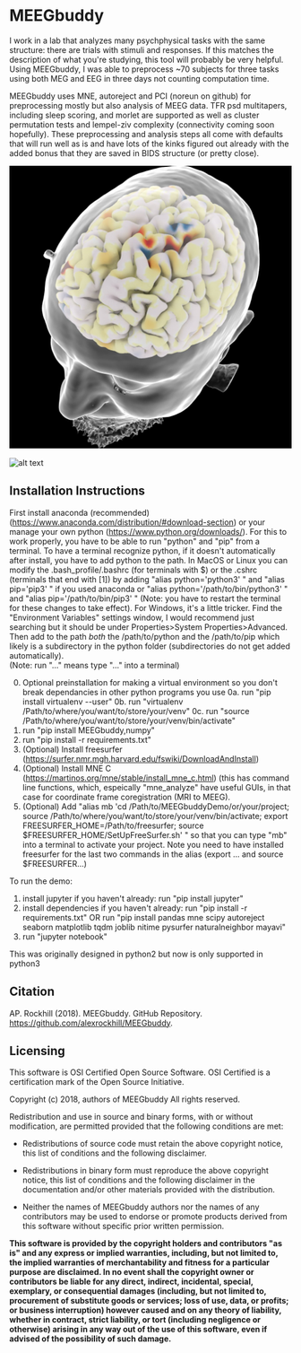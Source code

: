 # MEEGbuddy

I work in a lab that analyzes many psychphysical tasks with the same structure: there are trials with stimuli and responses. If this matches the description of what you're studying, this tool will probably be very helpful. Using MEEGbuddy, I was able to preprocess ~70 subjects for three tasks using both MEG and EEG in three days not counting computation time.

MEEGbuddy uses MNE, autoreject and PCI (noreun on github) for preprocessing mostly but also analysis of MEEG data. TFR psd multitapers, including sleep scoring, and morlet are supported as well as cluster permutation tests and lempel-ziv complexity (connectivity coming soon hopefully). These preprocessing and analysis steps all come with defaults that will run well as is and have lots of the kinks figured out already with the added bonus that they are saved in BIDS structure (or pretty close).

![alt text](https://raw.githubusercontent.com/alexrockhill/MEEGbuddy/master/MEEGbuddyDemo/data/plots/source_bootstrap/source_bootstrap.jpeg)

![alt text](https://raw.githubusercontent.com/alexrockhill/MEEGbuddy/master/MEEGbuddyDemo/data/plots/source_plot/sample_AudioVis_eeg_meg_Cue_Stimulus_Type_Left_Visual_Autoreject_both_lat_med_cau_dor_ven_fro_par.gif)


## Installation Instructions
First install anaconda (recommended) (https://www.anaconda.com/distribution/#download-section) or your manage your own python (https://www.python.org/downloads/). For this to work properly, you have to be able to run "python" and "pip" from a terminal. To have a terminal recognize python, if it doesn't automatically after install, you have to add python to the path. In MacOS or Linux you can modify the .bash_profile/.bashrc (for terminals with $) or the .cshrc (terminals that end with [1]) by adding "alias python='python3' " and "alias pip='pip3' " if you used anaconda or "alias python='/path/to/bin/python3' " and "alias pip='/path/to/bin/pip3' " (Note: you have to restart the terminal for these changes to take effect). For Windows, it's a little tricker. Find the "Environment Variables" settings window, I would recommend just searching but it should be under Properties>System Properties>Advanced. Then add to the path *both* the /path/to/python and the /path/to/pip which likely is a subdirectory in the python folder (subdirectories do not get added automatically).  
(Note: run "..." means type "..." into a terminal)

0. Optional preinstallation for making a virtual environment so you don't break dependancies in other python programs you use
0a. run "pip install virtualenv --user"
0b. run "virtualenv /Path/to/where/you/want/to/store/your/venv"
0c. run "source /Path/to/where/you/want/to/store/your/venv/bin/activate"
1. run "pip install MEEGbuddy,numpy"
2. run "pip install -r requirements.txt"
3. (Optional) Install freesurfer (https://surfer.nmr.mgh.harvard.edu/fswiki/DownloadAndInstall) 
4. (Optional) Install MNE C (https://martinos.org/mne/stable/install_mne_c.html) (this has command line functions, which, espeically "mne_analyze" have useful GUIs, in that case for coordinate frame coregistration (MRI to MEEG).
5. (Optional) Add "alias mb 'cd /Path/to/MEEGbuddyDemo/or/your/project; source /Path/to/where/you/want/to/store/your/venv/bin/activate; export FREESURFER_HOME=/Path/to/freesurfer; source $FREESURFER_HOME/SetUpFreeSurfer.sh' " so that you can type "mb" into a terminal to activate your project. Note you need to have installed freesurfer for the last two commands in the alias (export ... and source $FREESURFER...)

To run the demo:
1. install jupyter if you haven't already: run "pip install jupyter"
2. install dependencies if you haven't already: run "pip install -r requirements.txt" OR run "pip install pandas mne scipy autoreject seaborn matplotlib tqdm joblib nitime pysurfer naturalneighbor mayavi"
3. run "jupyter notebook"

This was originally designed in python2 but now is only supported in python3

## Citation 
AP. Rockhill (2018). MEEGbuddy. GitHub Repository. https://github.com/alexrockhill/MEEGbuddy.

## Licensing
This software is OSI Certified Open Source Software.
OSI Certified is a certification mark of the Open Source Initiative.

Copyright (c) 2018, authors of MEEGbuddy
All rights reserved.

Redistribution and use in source and binary forms, with or without
modification, are permitted provided that the following conditions are met:

* Redistributions of source code must retain the above copyright notice,
  this list of conditions and the following disclaimer.

* Redistributions in binary form must reproduce the above copyright notice,
  this list of conditions and the following disclaimer in the documentation
  and/or other materials provided with the distribution.

* Neither the names of MEEGbuddy authors nor the names of any
  contributors may be used to endorse or promote products derived from
  this software without specific prior written permission.

**This software is provided by the copyright holders and contributors
"as is" and any express or implied warranties, including, but not
limited to, the implied warranties of merchantability and fitness for
a particular purpose are disclaimed. In no event shall the copyright
owner or contributors be liable for any direct, indirect, incidental,
special, exemplary, or consequential damages (including, but not
limited to, procurement of substitute goods or services; loss of use,
data, or profits; or business interruption) however caused and on any
theory of liability, whether in contract, strict liability, or tort
(including negligence or otherwise) arising in any way out of the use
of this software, even if advised of the possibility of such
damage.**
